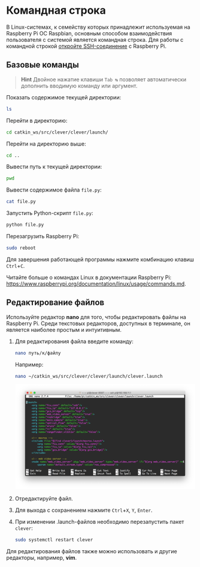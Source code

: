 # Командная строка

В Linux-системах, к семейству которых принадлежит используемая на Raspberry Pi ОС Raspbian, основным способом взаимодействия пользователя с системой является командная строка. Для работы с командной строкой [откройте SSH-соединение](ssh.md) с Raspberry Pi.

## Базовые команды

> **Hint** Двойное нажатие клавиши `Tab ↹` позволяет автоматически дополнить вводимую команду или аргумент.

Показать содержимое текущей директории:

```bash
ls
```

Перейти в директорию:

```bash
cd catkin_ws/src/clever/clever/launch/
```

Перейти на директорию выше:

```bash
cd ..
```

Вывести путь к текущей директории:

```bash
pwd
```

Вывести содержимое файла `file.py`:

```bash
cat file.py
```

Запустить Python-скрипт `file.py`:

```bash
python file.py
```

Перезагрузить Raspberry Pi:

```bash
sudo reboot
```

Для завершения работающей программы нажмите комбинацию клавиш `Ctrl`+`C`.

Читайте больше о командах Linux в документации Raspberry Pi: https://www.raspberrypi.org/documentation/linux/usage/commands.md.

## Редактирование файлов

Используйте редактор **nano** для того, чтобы редактировать файлы на Raspberry Pi. Среди текстовых редакторов, доступных в терминале, он является наиболее простым и интуитивным.

1. Для редактирования файла введите команду:

   ```bash
   nano путь/к/файлу
   ```

   Например:

   ```bash
   nano ~/catkin_ws/src/clever/clever/launch/clever.launch
   ```

   <img src="../assets/nano.png" alt="Редактирование файла в nano" data-action="zoom">
2. Отредактируйте файл.
3. Для выхода с сохранением нажмите `Ctrl`+`X`, `Y`, `Enter`.
4. При изменении .launch-файлов необходимо перезапустить пакет `clever`:

   ```bash
   sudo systemctl restart clever
   ```

Для редактирования файлов также можно использовать и другие редакторы, например, **vim**.
